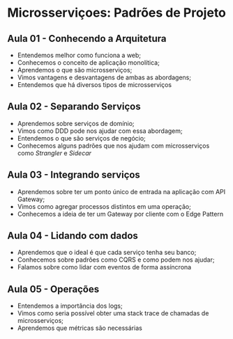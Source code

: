 # Microsserviçoes: Padrões de Projeto

## Aula 01 - Conhecendo a Arquitetura
- Entendemos melhor como funciona a web;
- Conhecemos o conceito de aplicação monolítica;
- Aprendemos o que são microsserviços;
- Vimos vantagens e desvantagens de ambas as abordagens;
- Entendemos que há diversos tipos de microsserviços

## Aula 02 - Separando Serviços
- Aprendemos sobre serviços de domínio;
- Vimos como DDD pode nos ajudar com essa abordagem;
- Entendemos o que são serviços de negócio;
- Conhecemos alguns padrões que nos ajudam com microsserviços como *Strangler* e *Sidecar*

## Aula 03 - Integrando serviços
- Aprendemos sobre ter um ponto único de entrada na aplicação com API Gateway;
- Vimos como agregar processos distintos em uma operação;
- Conhecemos a ideia de ter um Gateway por cliente com o Edge Pattern
## Aula 04 - Lidando com dados
- Aprendemos que o ideal é que cada serviço tenha seu banco;
- Conhecemos sobre padrões como CQRS e como podem nos ajudar;
- Falamos sobre como lidar com eventos de forma assíncrona

## Aula 05 - Operações
- Entendemos a importância dos logs;
- Vimos como seria possível obter uma stack trace de chamadas de microsserviços;
- Aprendemos que métricas são necessárias
